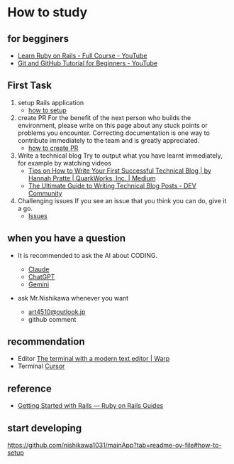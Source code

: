 # How to study

## for begginers
* [Learn Ruby on Rails \- Full Course \- YouTube](https://www.youtube.com/watch?v=fmyvWz5TUWg)
* [Git and GitHub Tutorial for Beginners \- YouTube](https://www.youtube.com/watch?v=tRZGeaHPoaw)

## First Task
1. setup Rails application
   * [how to setup](https://github.com/nishikawa1031/mainApp?tab=readme-ov-file#how-to-setup)
2. create PR
For the benefit of the next person who builds the environment, please write on this page about any stuck points or problems you encounter.
Correcting documentation is one way to contribute immediately to the team and is greatly appreciated.
   * [how to create PR](documents/work_way/pr.md)
3. Write a technical blog
Try to output what you have learnt immediately, for example by watching videos
      * [Tips on How to Write Your First Successful Technical Blog \| by Hannah Pratte \| QuarkWorks, Inc\. \| Medium](https://medium.com/quark-works/tips-on-how-to-write-your-first-successful-technical-blog-4cb65e5b4ce4)
      * [The Ultimate Guide to Writing Technical Blog Posts \- DEV Community](https://dev.to/blackgirlbytes/the-ultimate-guide-to-writing-technical-blog-posts-5464)
4. Challenging issues
If you see an issue that you think you can do, give it a go.
   * [Issues](https://github.com/nishikawa1031/mainApp/issues)

## when you have a question
* It is recommended to ask the AI about CODING.
  * [Claude](https://claude.ai/new)
  * [ChatGPT](https://chatgpt.com/)
  * [Gemini](https://gemini.google.com/app)

* ask Mr.Nishikawa whenever you want 
  * art4510@outlook.jp
  * github comment

## recommendation
* Editor
[The terminal with a modern text editor \| Warp](https://www.warp.dev/text-editor)
* Terminal
[Cursor](https://www.cursor.com/)

## reference
* [Getting Started with Rails — Ruby on Rails Guides](https://guides.rubyonrails.org/getting_started.html)

## start developing
https://github.com/nishikawa1031/mainApp?tab=readme-ov-file#how-to-setup
